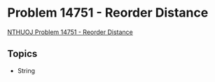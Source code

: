 # Problem 14751 - Reorder Distance
[NTHUOJ Problem 14751 - Reorder Distance](https://acm.cs.nthu.edu.tw/problem/14751/)


## Topics
- String